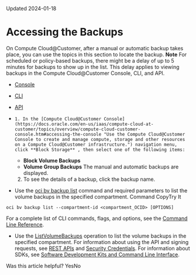 Updated 2024-01-18
# Accessing the Backups
On Compute Cloud@Customer, after a manual or automatic backup takes place, you can use the topics in this section to locate the backup.
**Note**
For scheduled or policy-based backups, there might be a delay of up to 5 minutes for backups to show up in the list. This delay applies to viewing backups in the Compute Cloud@Customer Console, CLI, and API.
  * [Console](https://docs.oracle.com/en-us/iaas/compute-cloud-at-customer/topics/block/accessing-the-backups_2.htm)
  * [CLI](https://docs.oracle.com/en-us/iaas/compute-cloud-at-customer/topics/block/accessing-the-backups_2.htm)
  * [API](https://docs.oracle.com/en-us/iaas/compute-cloud-at-customer/topics/block/accessing-the-backups_2.htm)


  *     1. In the [Compute Cloud@Customer Console](https://docs.oracle.com/en-us/iaas/compute-cloud-at-customer/topics/overview/compute-cloud-customer-console.htm#accessing-the-console "Use the Compute Cloud@Customer Console to create and manage compute, storage and other resources on a Compute Cloud@Customer infrastructure.") navigation menu, click **Block Storage** , then select one of the following items:
       * **Block Volume Backups**
       * **Volume Group Backups**
The manual and automatic backups are displayed.
    2. To see the details of a backup, click the backup name.
  * Use the [oci bv backup list](https://docs.oracle.com/iaas/tools/oci-cli/latest/oci_cli_docs/cmdref/bv/backup/list.html) command and required parameters to list the volume backups in the specified compartment.
Command
CopyTry It
```
oci bv backup list --compartment-id <compartment_OCID> [OPTIONS]
```

For a complete list of CLI commands, flags, and options, see the [Command Line Reference](https://docs.oracle.com/iaas/tools/oci-cli/latest/oci_cli_docs/index.html).
  * Use the [ListVolumeBackups](https://docs.oracle.com/iaas/api/#/en/iaas/latest/VolumeBackup/ListVolumeBackups) operation to list the volume backups in the specified compartment.
For information about using the API and signing requests, see [REST APIs](https://docs.oracle.com/iaas/Content/API/Concepts/usingapi.htm#REST_APIs) and [Security Credentials](https://docs.oracle.com/iaas/Content/General/Concepts/credentials.htm). For information about SDKs, see [Software Development Kits and Command Line Interface](https://docs.oracle.com/iaas/Content/API/Concepts/sdks.htm#Software_Development_Kits_and_Command_Line_Interface).


Was this article helpful?
YesNo

